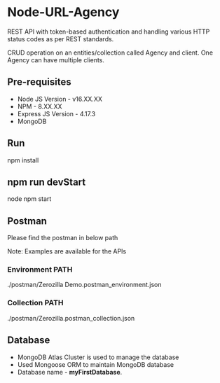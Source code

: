 # Node-URL-Agency

REST API with token-based authentication and handling various HTTP status codes as per REST standards.

CRUD operation on an entities/collection called Agency and client. One Agency can have multiple clients.


## Pre-requisites
* Node JS Version - v16.XX.XX
* NPM - 8.XX.XX
* Express JS Version - 4.17.3
* MongoDB

## Run

npm install

## npm run devStart

node npm start

## Postman

Please find the postman in below path 

Note: Examples are available for the APIs

### Environment PATH

./postman/Zerozilla Demo.postman_environment.json

### Collection PATH

./postman/Zerozilla.postman_collection.json

## Database

* MongoDB Atlas Cluster is used to manage the database
* Used Mongoose ORM to maintain MongoDB database
* Database name - **myFirstDatabase**.